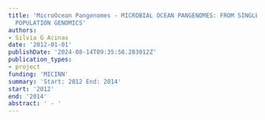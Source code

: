 ```yaml
---
title: 'MicroOcean Pangenomes - MICROBIAL OCEAN PANGENOMES: FROM SINGLE CELL TO BACTERIAL
  POPULATION GENOMICS'
authors:
- Silvia G Acinas
date: '2012-01-01'
publishDate: '2024-08-14T09:35:58.283012Z'
publication_types:
- project
funding: 'MICINN'
summary: 'Start: 2012 End: 2014'
start: '2012'
end: '2014'
abstract: ' - '
---
```

